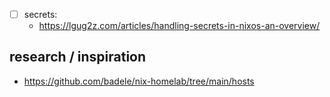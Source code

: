 - [ ] secrets:
  - https://lgug2z.com/articles/handling-secrets-in-nixos-an-overview/

## research / inspiration
- https://github.com/badele/nix-homelab/tree/main/hosts
